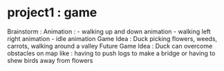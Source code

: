 # project1 : game

Brainstorm :
  Animation : - walking up and down animation
              - walking left right animation
              - idle animation
  Game Idea : Duck picking flowers, weeds, carrots, walking around a valley
  Future Game Idea : Duck can overcome obstacles on map like : having to push logs to make a bridge or having to shew birds away from flowers
